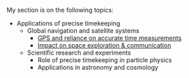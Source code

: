 My section is on the following topics:

- Applications of precise timekeeping
	- Global navigation and satellite systems
		- [GPS and reliance on accurate time measurements](GPS%20(Satnav).md)
		- [Impact on space exploration & communication](Impact%20on%20space%20exploration%20&%20communication)
	- Scientific research and experiments
		- Role of precise timekeeping in particle physics
		- Applications in astronomy and cosmology
